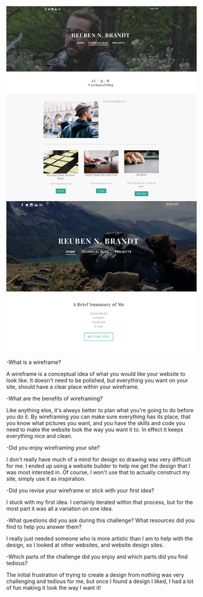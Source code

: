 <img src = "wireframe-blog-index.png">
<img src = "wireframe-index.png">

-What is a wireframe?

A wireframe is a conceptual idea of what you would like your website to look like.  It doesn't need to be polished, but everything you want on your site, should have a clear place within your wireframe.

-What are the benefits of wireframing?

Like anything else, it's always better to plan what you're going to do before you do it.  By wireframing you can make sure everything has its place, that you know what pictures you want, and you have the skills and code you need to make the website look the way you want it to. In effect it keeps everything nice and clean.

-Did you enjoy wireframing your site?

I don't really have much of a mind for design so drawing was very difficult for me.  I ended up using a website builder to help me get the design that I was most intersted in.  Of course, I won't use that to actually construct my site, simply use it as inspiration.

-Did you revise your wireframe or stick with your first idea?

I stuck with my first idea.  I certainly iterated within that process, but for the most part it was all a variation on one idea.

-What questions did you ask during this challenge? What resources did you find to help you answer them?

I really just needed someone who is more artistic than I am to help with the design, so I looked at other websites, and website design sites.

-Which parts of the challenge did you enjoy and which parts did you find tedious?

The initial frustration of trying to create a design from nothing was very challenging and tedious for me, but once I found a design I liked, I had a lot of fun making it look the way I want it!
